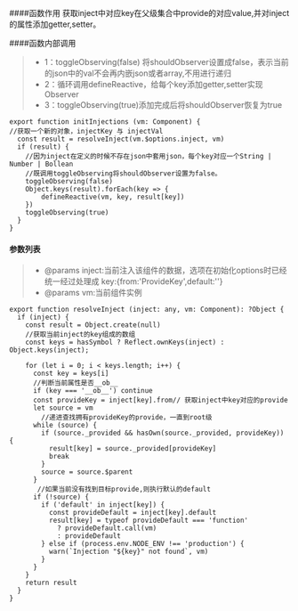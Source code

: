 
####函数作用
    获取inject中对应key在父级集合中provide的对应value,并对inject的属性添加getter,setter。

####函数内部调用

>* 1：toggleObserving(false) 将shouldObserver设置成false，表示当前的json中的val不会再内嵌json或者array,不用进行递归
>* 2：循环调用defineReactive，给每个key添加getter,setter实现Observer
>* 3：toggleObserving(true)添加完成后将shouldObserver恢复为true
```
export function initInjections (vm: Component) {
//获取一个新的对象，injectKey 与 injectVal
  const result = resolveInject(vm.$options.inject, vm)
  if (result) {
    //因为inject在定义的时候不存在json中套用json，每个key对应一个String | Number | Bollean
    //既调用toggleObserving将shouldObserver设置为false。
    toggleObserving(false)
    Object.keys(result).forEach(key => {
        defineReactive(vm, key, result[key])
    })
    toggleObserving(true)
  }
}

```
#### 参数列表
>* @params inject:当前注入该组件的数据，选项在初始化options时已经统一经过处理成 key:{from:'ProvideKey',default:''} 
>* @params vm:当前组件实例

```
export function resolveInject (inject: any, vm: Component): ?Object {
  if (inject) {
    const result = Object.create(null)
    //获取当前inject的key组成的数组
    const keys = hasSymbol ? Reflect.ownKeys(inject) : Object.keys(inject);

    for (let i = 0; i < keys.length; i++) {
      const key = keys[i]
      //判断当前属性是否__ob__
      if (key === '__ob__') continue
      const provideKey = inject[key].from// 获取inject中key对应的provide
      let source = vm
        //递进查找拥有provideKey的provide，一直到root级
      while (source) {
        if (source._provided && hasOwn(source._provided, provideKey)) {
          result[key] = source._provided[provideKey]
          break
        }
        source = source.$parent
      }
       //如果当前没有找到目标provide,则执行默认的default
      if (!source) {
        if ('default' in inject[key]) {
          const provideDefault = inject[key].default
          result[key] = typeof provideDefault === 'function'
            ? provideDefault.call(vm)
            : provideDefault
        } else if (process.env.NODE_ENV !== 'production') {
          warn(`Injection "${key}" not found`, vm)
        }
      }
    }
    return result
  }
}
```